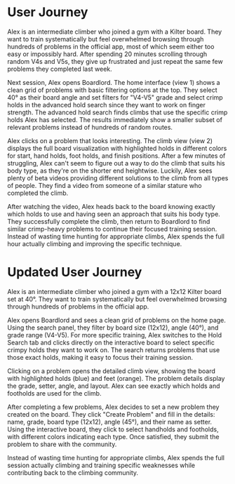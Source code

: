 # User Journey

Alex is an intermediate climber who joined a gym with a Kilter board. They want to train systematically but feel overwhelmed browsing through hundreds of problems in the official app, most of which seem either too easy or impossibly hard. After spending 20 minutes scrolling through random V4s and V5s, they give up frustrated and just repeat the same few problems they completed last week.

Next session, Alex opens Boardlord. The home interface (view 1) shows a clean grid of problems with basic filtering options at the top. They select 40° as their board angle and set filters for "V4-V5" grade and select crimp holds in the advanced hold search since they want to work on finger strength. The advanced hold search finds climbs that use the specific crimp holds Alex has selected. The results immediately show a smaller subset of relevant problems instead of hundreds of random routes.

Alex clicks on a problem that looks interesting. The climb view (view 2) displays the full board visualization with highlighted holds in different colors for start, hand holds, foot holds, and finish positions. After a few minutes of struggling, Alex can't seem to figure out a way to do the climb that suits his body type, as they're on the shorter end heightwise. Luckily, Alex sees plenty of beta videos providing different solutions to the climb from all types of people. They find a video from someone of a similar stature who completed the climb.

After watching the video, Alex heads back to the board knowing exactly which holds to use and having seen an approach that suits his body type. They successfully complete the climb, then return to Boardlord to find similar crimp-heavy problems to continue their focused training session. Instead of wasting time hunting for appropriate climbs, Alex spends the full hour actually climbing and improving the specific technique.

# Updated User Journey

Alex is an intermediate climber who joined a gym with a 12x12 Kilter board set at 40°. They want to train systematically but feel overwhelmed browsing through hundreds of problems in the official app.

Alex opens Boardlord and sees a clean grid of problems on the home page. Using the search panel, they filter by board size (12x12), angle (40°), and grade range (V4-V5). For more specific training, Alex switches to the Hold Search tab and clicks directly on the interactive board to select specific crimpy holds they want to work on. The search returns problems that use those exact holds, making it easy to focus their training session.

Clicking on a problem opens the detailed climb view, showing the board with highlighted holds (blue) and feet (orange). The problem details display the grade, setter, angle, and layout. Alex can see exactly which holds and footholds are used for the climb.

After completing a few problems, Alex decides to set a new problem they created on the board. They click "Create Problem" and fill in the details: name, grade, board type (12x12), angle (45°), and their name as setter. Using the interactive board, they click to select handholds and footholds, with different colors indicating each type. Once satisfied, they submit the problem to share with the community.

Instead of wasting time hunting for appropriate climbs, Alex spends the full session actually climbing and training specific weaknesses while contributing back to the climbing community.
